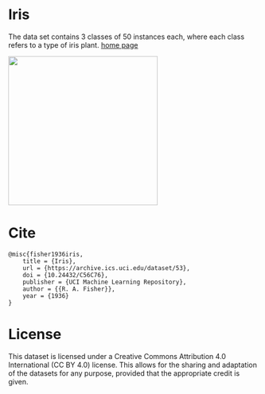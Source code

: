 # Iris

The data set contains 3 classes of 50 instances each, where each class refers to a type of iris plant. [home page](https://archive.ics.uci.edu/dataset/53/iris)

<img src="https://github.com/user-attachments/assets/b15a7e45-50e1-4a6c-81cc-733be6c5501e" width="300">

# Cite
```
@misc{fisher1936iris,
	title = {Iris},
	url = {https://archive.ics.uci.edu/dataset/53},
	doi = {10.24432/C56C76},
	publisher = {UCI Machine Learning Repository},
	author = {{R. A. Fisher}},
	year = {1936}
}
```

# License

This dataset is licensed under a Creative Commons Attribution 4.0 International (CC BY 4.0) license. This allows for the sharing and adaptation of the datasets for any purpose, provided that the appropriate credit is given.
